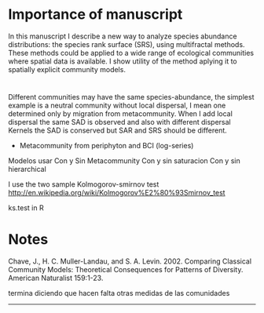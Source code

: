# Importance of manuscript

In this manuscript I describe a new way to analyze species abundance distributions: the species rank surface (SRS), using multifractal methods. These methods could be applied to a wide range of ecological communities where spatial data is available. I show utility of the method aplying it to spatially explicit community models. 

#

Different communities may have the same species-abundance, the simplest example is a neutral community without local dispersal, I mean one determined only by migration from metacommunity. When I add local dispersal the same SAD is observed and also with different dispersal Kernels the SAD is conserved but SAR and SRS should be different. 

- Metacommunity from periphyton and BCI (log-series)

 Modelos usar Con y Sin Metacommunity Con y sin saturacion Con y sin hierarchical

I use the two sample Kolmogorov-smirnov test 
http://en.wikipedia.org/wiki/Kolmogorov%E2%80%93Smirnov_test

ks.test in R

# Notes

Chave, J., H. C. Muller-Landau, and S. A. Levin. 2002. Comparing Classical Community Models: Theoretical Consequences for Patterns of Diversity. American Naturalist 159:1-23.

termina diciendo que hacen falta otras medidas de las comunidades 



--------------



